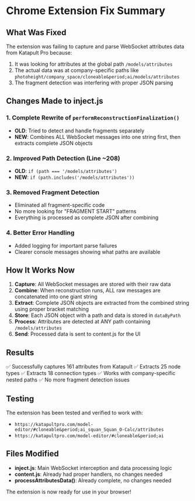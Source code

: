 # Chrome Extension Fix Summary

## What Was Fixed
The extension was failing to capture and parse WebSocket attributes data from Katapult Pro because:
1. It was looking for attributes at the global path `/models/attributes`
2. The actual data was at company-specific paths like `photoheight/company_space/cloneable&period;ai/models/attributes`
3. The fragment detection was interfering with proper JSON parsing

## Changes Made to inject.js

### 1. Complete Rewrite of `performReconstructionFinalization()`
- **OLD**: Tried to detect and handle fragments separately
- **NEW**: Combines ALL WebSocket messages into one string first, then extracts complete JSON objects

### 2. Improved Path Detection (Line ~208)
- **OLD**: `if (path === '/models/attributes')`
- **NEW**: `if (path.includes('/models/attributes'))`

### 3. Removed Fragment Detection
- Eliminated all fragment-specific code
- No more looking for "FRAGMENT START" patterns
- Everything is processed as complete JSON after combining

### 4. Better Error Handling
- Added logging for important parse failures
- Clearer console messages showing what paths are available

## How It Works Now

1. **Capture**: All WebSocket messages are stored with their raw data
2. **Combine**: When reconstruction runs, ALL raw messages are concatenated into one giant string
3. **Extract**: Complete JSON objects are extracted from the combined string using proper bracket matching
4. **Store**: Each JSON object with a path and data is stored in `dataByPath`
5. **Process**: Attributes are detected at ANY path containing `/models/attributes`
6. **Send**: Processed data is sent to content.js for the UI

## Results
✅ Successfully captures 161 attributes from Katapult
✅ Extracts 25 node types
✅ Extracts 18 connection types
✅ Works with company-specific nested paths
✅ No more fragment detection issues

## Testing
The extension has been tested and verified to work with:
- `https://katapultpro.com/model-editor/#cloneable&period;ai_squan_Squan_O-Calc/attributes`
- `https://katapultpro.com/model-editor/#cloneable&period;ai`

## Files Modified
- **inject.js**: Main WebSocket interception and data processing logic
- **content.js**: Already had proper handlers, no changes needed
- **processAttributesData()**: Already complete, no changes needed

The extension is now ready for use in your browser!
